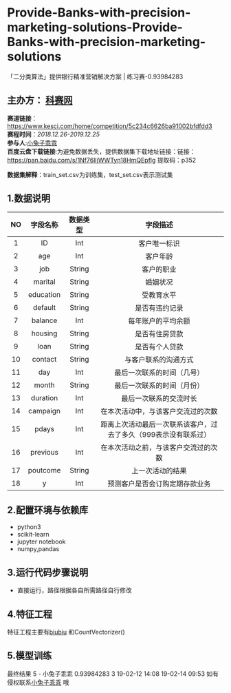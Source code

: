 # Provide-Banks-with-precision-marketing-solutions-Provide-Banks-with-precision-marketing-solutions
「二分类算法」提供银行精准营销解决方案 | 练习赛-0.93984283
## 主办方： [科赛网](https://www.kesci.com/) 

**赛道链接**：https://www.kesci.com/home/competition/5c234c6626ba91002bfdfdd3  
**赛程时间**：*2018.12.26-2019.12.25*    
**参与人**:[小兔子乖乖](https://github.com/PandasCute)       
**百度云盘下载链接**:为避免数据丢失，提供数据集下载地址链接：链接：https://pan.baidu.com/s/1Nf76lIjWWTyn18HmQEpflg 提取码：p352      

**数据集解释**：train_set.csv为训练集，test_set.csv表示测试集   

## 1.数据说明  

| NO     | 字段名称| 数据类型|  字段描述 |
|:-------:|:-------:|:-------:|:-------:|
|1|	ID|	Int	|客户唯一标识|
|2	|age|	Int|	客户年龄|
|3	|job	|String	|客户的职业|
|4|	marital	|String|	婚姻状况|
|5	|education|	String	|受教育水平|
|6	|default|	String|	是否有违约记录|
|7|balance|	Int|	每年账户的平均余额|
|8	|housing|String	|是否有住房贷款|
|9	|loan	|String	|是否有个人贷款|
|10	|contact|	String|	与客户联系的沟通方式|
|11|	day	|Int|	最后一次联系的时间（几号）|
|12	|month	|String	|最后一次联系的时间（月份）|
|13	|duration|	Int|	最后一次联系的交流时长|
|14	|campaign	|Int	|在本次活动中，与该客户交流过的次数|
|15	|pdays|	Int	|距离上次活动最后一次联系该客户，过去了多久（999表示没有联系过）|
|16	|previous	|Int|	在本次活动之前，与该客户交流过的次数|
|17	|poutcome	|String|	上一次活动的结果|
|18	|y	|Int|	预测客户是否会订购定期存款业务|      

## 2.配置环境与依赖库 
  - python3
  - scikit-learn
  - jupyter notebook
  - numpy,pandas
  
 ## 3.运行代码步骤说明  
 
 -  直接运行，路径根据各自所需路径自行修改
 ## 4.特征工程 
 特征工程主要有[biubiu](https://www.kesci.com/home/project/5c36b5b8e691ba002c3a51f8) 和CountVectorizer()


## 5.模型训练  
最终结果
5	-	小兔子乖乖	0.93984283	3	19-02-12 14:08	19-02-14 09:53
 如有侵权联系[小兔子乖乖](https://github.com/PandasCute) 哦
